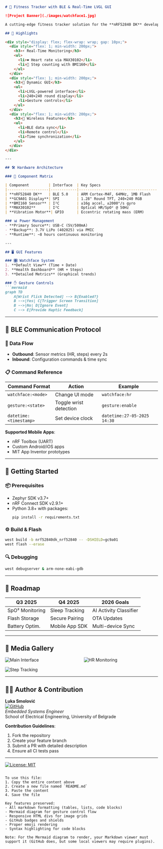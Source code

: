 

```markdown
# 💪 Fitness Tracker with BLE & Real-Time LVGL GUI

![Project Banner](./images/watchface1.jpg)

A cutting-edge fitness tracker solution for the **nRF52840 DK** development kit, combining real-time health monitoring with an immersive LVGL GUI. Built on Zephyr RTOS, this system integrates multiple sensors and BLE connectivity for a complete wearable experience.

## 🌟 Highlights

<div style="display: flex; flex-wrap: wrap; gap: 10px;">
  <div style="flex: 1; min-width: 200px;">
    <h3>⚡ Real-Time Monitoring</h3>
    <ul>
      <li>❤️ Heart rate via MAX30102</li>
      <li>👣 Step counting with BMI160</li>
    </ul>
  </div>
  <div style="flex: 1; min-width: 200px;">
    <h3>🎨 Dynamic GUI</h3>
    <ul>
      <li>LVGL-powered interface</li>
      <li>240×240 round display</li>
      <li>Gesture controls</li>
    </ul>
  </div>
  <div style="flex: 1; min-width: 200px;">
    <h3>📶 Wireless Features</h3>
    <ul>
      <li>BLE data sync</li>
      <li>Remote control</li>
      <li>Time synchronization</li>
    </ul>
  </div>
</div>

---

## 🛠 Hardware Architecture

### 🔌 Component Matrix

| Component         | Interface  | Key Specs                          |
|-------------------|------------|------------------------------------|
| **nRF52840 DK**   | BLE 5.0    | ARM Cortex-M4F, 64MHz, 1MB Flash   |
| **GC9A01 Display**| SPI        | 1.28" Round TFT, 240×240 RGB       |
| **BMI160 Sensor** | I²C        | ±16g accel, ±2000°/s gyro          |
| **MAX30102**      | I²C        | Optical HR/SpO² @ 50Hz             |
| **Vibration Motor**| GPIO      | Eccentric rotating mass (ERM)      |

### 📊 Power Management
- **Primary Source**: USB-C (5V/500mA)
- **Backup**: 3.7V LiPo (402025) via PMIC
- **Runtime**: ~8 hours continuous monitoring

---

## 🖥️ GUI Features

### 🎛️ Watchface System
1. **Default View** (Time + Date)
2. **Health Dashboard** (HR + Steps)
3. **Detailed Metrics** (Graphical trends)

### ✋ Gesture Controls
```mermaid
graph TD
    A[Wrist Flick Detected] --> B{Enabled?}
    B -->|Yes| C[Trigger Screen Transition]
    B -->|No| D[Ignore Event]
    C --> E[Provide Haptic Feedback]
```

---

## 📡 BLE Communication Protocol

### 🔄 Data Flow
- **Outbound**: Sensor metrics (HR, steps) every 2s
- **Inbound**: Configuration commands & time sync

### 📋 Command Reference

| Command Format              | Action                          | Example                   |
|-----------------------------|---------------------------------|---------------------------|
| `watchface:<mode>`          | Change UI mode                 | `watchface:hr`            |
| `gesture:<state>`           | Toggle wrist detection         | `gesture:enable`          |
| `datetime:<timestamp>`      | Set device clock               | `datetime:27-05-2025 14:30`|

**Supported Mobile Apps**:
- nRF Toolbox (UART)
- Custom Android/iOS apps
- MIT App Inventor prototypes

---

## 🚀 Getting Started

### 📦 Prerequisites
- Zephyr SDK v3.7+
- nRF Connect SDK v2.9.1+
- Python 3.8+ with packages:
  ```bash
  pip install -r requirements.txt
  ```

### ⚙️ Build & Flash
```bash
west build -b nrf52840dk_nrf52840 -- -DSHIELD=gc9a01
west flash --erase
```

### 🔍 Debugging
```bash
west debugserver & arm-none-eabi-gdb
```

---

## 📅 Roadmap

| Q3 2025          | Q4 2025            | 2026 Goals          |
|------------------|--------------------|---------------------|
| SpO² Monitoring | Sleep Tracking     | AI Activity Classifier |
| Flash Storage   | Secure Pairing     | OTA Updates         |
| Battery Optim.  | Mobile App SDK     | Multi-device Sync   |

---

## 📸 Media Gallery

<div style="display: grid; grid-template-columns: repeat(auto-fit, minmax(240px, 1fr)); gap: 15px;">
  <img src="./images/watchface1.jpg" alt="Main Interface">
  <img src="./images/heart_rate_monitor.jpg" alt="HR Monitoring">
  <img src="./images/step_counter_monitor.jpg" alt="Step Tracking">
</div>

---

## 👨‍💻 Author & Contribution

**Luka Smolović**  
[![GitHub](https://img.shields.io/badge/GitHub-Profile-blue?style=flat&logo=github)](https://github.com/kapcina69)  
*Embedded Systems Engineer*  
School of Electrical Engineering, University of Belgrade

**Contribution Guidelines**:
1. Fork the repository
2. Create your feature branch
3. Submit a PR with detailed description
4. Ensure all CI tests pass

---
[![License: MIT](https://img.shields.io/badge/License-MIT-yellow.svg)](https://opensource.org/licenses/MIT)
```

To use this file:
1. Copy the entire content above
2. Create a new file named `README.md`
3. Paste the content
4. Save the file

Key features preserved:
- All markdown formatting (tables, lists, code blocks)
- Mermaid diagram for gesture control flow
- Responsive HTML divs for image grids
- GitHub badges and shields
- Proper emoji rendering
- Syntax highlighting for code blocks

Note: For the Mermaid diagram to render, your Markdown viewer must support it (GitHub does, but some local viewers may require plugins).